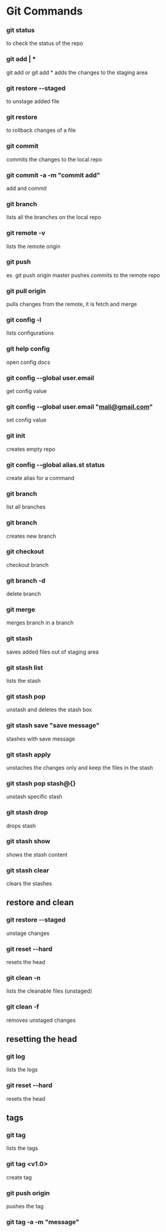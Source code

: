 # Git Commands

### git status
to check the status of the repo

### git add <file> | *
git add <file> or git add *
adds the changes to the staging area

### git restore --staged <file>
to unstage added file

### git restore <file>
to rollback changes of a file

### git commit
commits the changes to the local repo

### git commit -a -m "commit add"
add and commit

### git branch
lists all the branches on the local repo

### git remote -v
lists the remote origin

### git push <origin> <branch>
ex. git push origin master
pushes commits to the remote repo

### git pull origin
pulls changes from the remote, it is fetch and merge

### git config -l
lists configurations

### git help config
open config docs

### git config --global user.email
get config value

### git config --global user.email "mali@gmail.com"
set config value

### git init
creates empty repo

### git config --global alias.st status
create alias for a command

### git branch
list all branches

### git branch <branch name>
creates new branch

### git checkout <branch name>
checkout branch

### git branch -d <branch>
delete branch

### git merge <branch name>
merges branch in a branch

### git stash
saves added files out of staging area

### git stash list
lists the stash

### git stash pop
unstash and deletes the stash box

### git stash save "save message"
stashes with save message

### git stash apply
unstaches the changes only and keep the files in the stash

### git stash pop stash@{<id>}
unstash specific stash

### git stash drop
drops stash

### git stash show
shows the stash content

### git stash clear
clears the stashes


## restore and clean

### git restore --staged <file>
unstage changes

### git reset --hard <hash>
resets the head


### git clean -n
lists the cleanable files (unstaged)

### git clean -f 
removes unstaged changes

## resetting the head

### git log
lists the logs

### git reset --hard <hash>
resets the head

## tags
 
### git tag
lists the tags

### git tag <v1.0>
create tag

### git push origin <tag name>
pushes the tag

### git tag -a <tag name or version> -m "message" 




